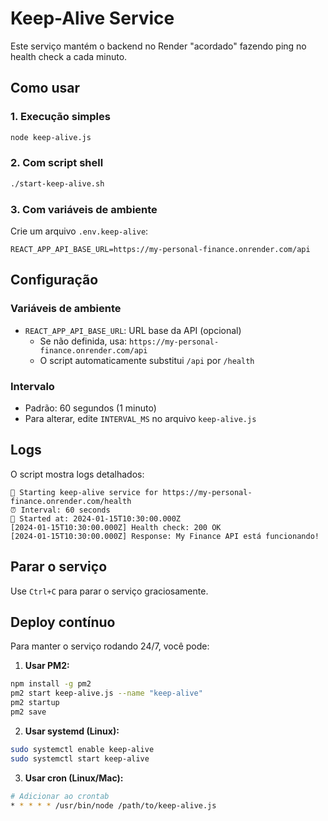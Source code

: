 # Keep-Alive Service

Este serviço mantém o backend no Render "acordado" fazendo ping no health check a cada minuto.

## Como usar

### 1. Execução simples
```bash
node keep-alive.js
```

### 2. Com script shell
```bash
./start-keep-alive.sh
```

### 3. Com variáveis de ambiente
Crie um arquivo `.env.keep-alive`:
```
REACT_APP_API_BASE_URL=https://my-personal-finance.onrender.com/api
```

## Configuração

### Variáveis de ambiente
- `REACT_APP_API_BASE_URL`: URL base da API (opcional)
  - Se não definida, usa: `https://my-personal-finance.onrender.com/api`
  - O script automaticamente substitui `/api` por `/health`

### Intervalo
- Padrão: 60 segundos (1 minuto)
- Para alterar, edite `INTERVAL_MS` no arquivo `keep-alive.js`

## Logs

O script mostra logs detalhados:
```
🚀 Starting keep-alive service for https://my-personal-finance.onrender.com/health
⏰ Interval: 60 seconds
📅 Started at: 2024-01-15T10:30:00.000Z
[2024-01-15T10:30:00.000Z] Health check: 200 OK
[2024-01-15T10:30:00.000Z] Response: My Finance API está funcionando!
```

## Parar o serviço

Use `Ctrl+C` para parar o serviço graciosamente.

## Deploy contínuo

Para manter o serviço rodando 24/7, você pode:

1. **Usar PM2:**
```bash
npm install -g pm2
pm2 start keep-alive.js --name "keep-alive"
pm2 startup
pm2 save
```

2. **Usar systemd (Linux):**
```bash
sudo systemctl enable keep-alive
sudo systemctl start keep-alive
```

3. **Usar cron (Linux/Mac):**
```bash
# Adicionar ao crontab
* * * * * /usr/bin/node /path/to/keep-alive.js
``` 